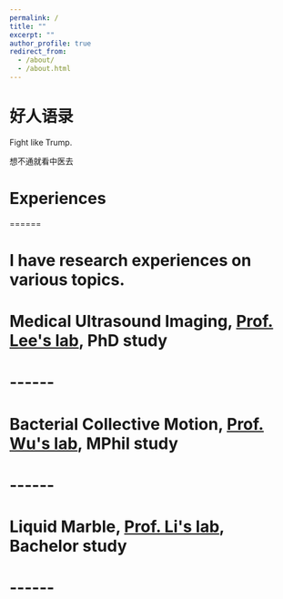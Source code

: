 ```yaml
---
permalink: /
title: ""
excerpt: ""
author_profile: true
redirect_from:
  - /about/
  - /about.html
---
```

好人语录
======
Fight like Trump.

想不通就看中医去

# Experiences
======
<!-- 1. Register a GitHub account if you don't have one and confirm your e-mail (required!)
1. Fork [this repository](https://github.com/academicpages/academicpages.github.io) by clicking the "fork" button in the top right.
1. Go to the repository's settings (rightmost item in the tabs that start with "Code", should be below "Unwatch"). Rename the repository "[your GitHub username].github.io", which will also be your website's URL.
1. Set site-wide configuration and create content & metadata (see below -- also see [this set of diffs](http://archive.is/3TPas) showing what files were changed to set up [an example site](https://getorg-testacct.github.io) for a user with the username "getorg-testacct")
1. Upload any files (like PDFs, .zip files, etc.) to the files/ directory. They will appear at https://[your GitHub username].github.io/files/example.pdf.  
1. Check status by going to the repository settings, in the "GitHub pages" section -->
# I have research experiences on various topics.

# Medical Ultrasound Imaging, [Prof. Lee's lab](https://www.eee.hku.hk/~wnlee/index.html), PhD study
# ------
<!-- For site content, there is one markdown file for

**Markdown generator** -->

# Bacterial Collective Motion, [Prof. Wu's lab](https://www.phy.cuhk.edu.hk/ylwu/), MPhil study
# ------

# Liquid Marble, [Prof. Li's lab](http://jszy.nwpu.edu.cn/2015010194), Bachelor study
# ------
